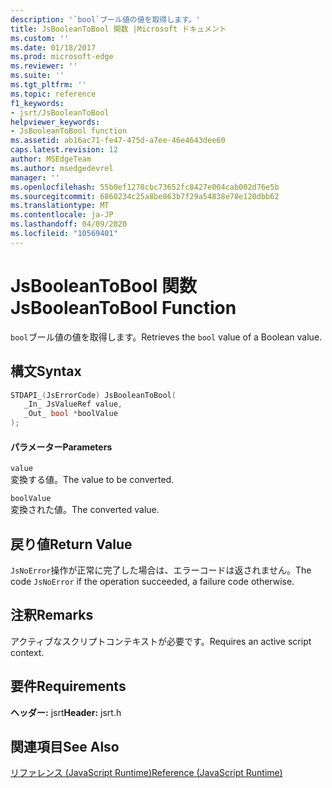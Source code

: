 ```yaml
---
description: '`bool`ブール値の値を取得します。'
title: JsBooleanToBool 関数 |Microsoft ドキュメント
ms.custom: ''
ms.date: 01/18/2017
ms.prod: microsoft-edge
ms.reviewer: ''
ms.suite: ''
ms.tgt_pltfrm: ''
ms.topic: reference
f1_keywords:
- jsrt/JsBooleanToBool
helpviewer_keywords:
- JsBooleanToBool function
ms.assetid: ab16ac71-fe47-475d-a7ee-46e4643dee60
caps.latest.revision: 12
author: MSEdgeTeam
ms.author: msedgedevrel
manager: ''
ms.openlocfilehash: 55b0ef1278cbc73652fc8427e004cab002d76e5b
ms.sourcegitcommit: 6860234c25a8be863b7f29a54838e78e120dbb62
ms.translationtype: MT
ms.contentlocale: ja-JP
ms.lasthandoff: 04/09/2020
ms.locfileid: "10569401"
---
```

# <span data-ttu-id="5f4f7-103">JsBooleanToBool 関数</span><span class="sxs-lookup"><span data-stu-id="5f4f7-103">JsBooleanToBool Function</span></span>
<span data-ttu-id="5f4f7-104">`bool`ブール値の値を取得します。</span><span class="sxs-lookup"><span data-stu-id="5f4f7-104">Retrieves the `bool` value of a Boolean value.</span></span>  
  
## <span data-ttu-id="5f4f7-105">構文</span><span class="sxs-lookup"><span data-stu-id="5f4f7-105">Syntax</span></span>  
  
```cpp  
STDAPI_(JsErrorCode) JsBooleanToBool(  
   _In_ JsValueRef value,  
   _Out_ bool *boolValue  
);  
```  
  
#### <span data-ttu-id="5f4f7-106">パラメーター</span><span class="sxs-lookup"><span data-stu-id="5f4f7-106">Parameters</span></span>  
 `value`  
 <span data-ttu-id="5f4f7-107">変換する値。</span><span class="sxs-lookup"><span data-stu-id="5f4f7-107">The value to be converted.</span></span>  
  
 `boolValue`  
 <span data-ttu-id="5f4f7-108">変換された値。</span><span class="sxs-lookup"><span data-stu-id="5f4f7-108">The converted value.</span></span>  
  
## <span data-ttu-id="5f4f7-109">戻り値</span><span class="sxs-lookup"><span data-stu-id="5f4f7-109">Return Value</span></span>  
 <span data-ttu-id="5f4f7-110">`JsNoError`操作が正常に完了した場合は、エラーコードは返されません。</span><span class="sxs-lookup"><span data-stu-id="5f4f7-110">The code `JsNoError` if the operation succeeded, a failure code otherwise.</span></span>  
  
## <span data-ttu-id="5f4f7-111">注釈</span><span class="sxs-lookup"><span data-stu-id="5f4f7-111">Remarks</span></span>  
 <span data-ttu-id="5f4f7-112">アクティブなスクリプトコンテキストが必要です。</span><span class="sxs-lookup"><span data-stu-id="5f4f7-112">Requires an active script context.</span></span>  
  
## <span data-ttu-id="5f4f7-113">要件</span><span class="sxs-lookup"><span data-stu-id="5f4f7-113">Requirements</span></span>  
 <span data-ttu-id="5f4f7-114">**ヘッダー:** jsrt</span><span class="sxs-lookup"><span data-stu-id="5f4f7-114">**Header:** jsrt.h</span></span>  
  
## <span data-ttu-id="5f4f7-115">関連項目</span><span class="sxs-lookup"><span data-stu-id="5f4f7-115">See Also</span></span>  
 [<span data-ttu-id="5f4f7-116">リファレンス (JavaScript Runtime)</span><span class="sxs-lookup"><span data-stu-id="5f4f7-116">Reference (JavaScript Runtime)</span></span>](../chakra-hosting/reference-javascript-runtime.md)